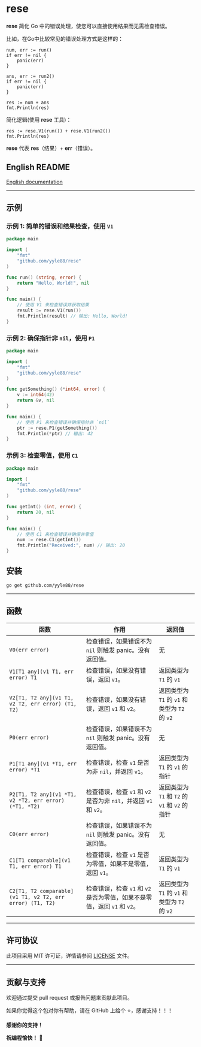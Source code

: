 # rese

**rese** 简化 Go 中的错误处理，使您可以直接使用结果而无需检查错误。

比如，在Go中比较常见的错误处理方式是这样的：
```
num, err := run()
if err != nil {
    panic(err)
}

ans, err := run2()
if err != nil {
    panic(err)
}

res := num + ans
fmt.Println(res)
```

简化逻辑(使用 **rese** 工具)：
```
res := rese.V1(run()) + rese.V1(run2())
fmt.Println(res)
```

**rese** 代表 **res**（结果）+ **err**（错误）。

## English README

[English documentation](README.md)

---

## 示例

### 示例 1: 简单的错误和结果检查，使用 `V1`

```go
package main

import (
	"fmt"
	"github.com/yyle88/rese"
)

func run() (string, error) {
	return "Hello, World!", nil
}

func main() {
	// 使用 V1 来检查错误并获取结果
	result := rese.V1(run())
	fmt.Println(result) // 输出: Hello, World!
}
```

### 示例 2: 确保指针非 `nil`，使用 `P1`

```go
package main

import (
	"fmt"
	"github.com/yyle88/rese"
)

func getSomething() (*int64, error) {
	v := int64(42)
	return &v, nil
}

func main() {
	// 使用 P1 来检查错误并确保指针非 `nil`
	ptr := rese.P1(getSomething())
	fmt.Println(*ptr) // 输出: 42
}
```

### 示例 3: 检查零值，使用 `C1`

```go
package main

import (
	"fmt"
	"github.com/yyle88/rese"
)

func getInt() (int, error) {
	return 20, nil
}

func main() {
	// 使用 C1 来检查错误并确保非零值
	num := rese.C1(getInt())
	fmt.Println("Received:", num) // 输出: 20
}
```

## 安装

```bash
go get github.com/yyle88/rese
```

---

## 函数

| 函数                                                        | 作用                                               | 返回值                                 |
|-----------------------------------------------------------|--------------------------------------------------|-------------------------------------|
| `V0(err error)`                                           | 检查错误，如果错误不为 `nil` 则触发 panic。没有返回值。               | 无                                   |
| `V1[T1 any](v1 T1, err error) T1`                         | 检查错误，如果没有错误，返回 `v1`。                             | 返回类型为 `T1` 的 `v1`                   |
| `V2[T1, T2 any](v1 T1, v2 T2, err error) (T1, T2)`        | 检查错误，如果没有错误，返回 `v1` 和 `v2`。                      | 返回类型为 `T1` 的 `v1` 和 类型为 `T2` 的 `v2` |
| `P0(err error)`                                           | 检查错误，如果错误不为 `nil` 则触发 panic。没有返回值。               | 无                                   |
| `P1[T1 any](v1 *T1, err error) *T1`                       | 检查错误，检查 `v1` 是否为非 `nil`，并返回 `v1`。                | 返回类型为 `T1` 的 `v1` 的指针               |
| `P2[T1, T2 any](v1 *T1, v2 *T2, err error) (*T1, *T2)`    | 检查错误，检查 `v1` 和 `v2` 是否为非 `nil`，并返回 `v1` 和 `v2`。  | 返回类型为 `T1` 和 `T2` 的 `v1` 和 `v2` 的指针 |
| `C0(err error)`                                           | 检查错误，如果错误不为 `nil` 则触发 panic。没有返回值。               | 无                                   |
| `C1[T1 comparable](v1 T1, err error) T1`                  | 检查错误，检查 `v1` 是否为零值，如果不是零值，返回 `v1`。               | 返回类型为 `T1` 的 `v1`                   |
| `C2[T1, T2 comparable](v1 T1, v2 T2, err error) (T1, T2)` | 检查错误，检查 `v1` 和 `v2` 是否为零值，如果不是零值，返回 `v1` 和 `v2`。 | 返回类型为 `T1` 的 `v1` 和 类型为 `T2` 的 `v2` |

---

## 许可协议

此项目采用 MIT 许可证，详情请参阅 [LICENSE](LICENSE) 文件。

---

## 贡献与支持

欢迎通过提交 pull request 或报告问题来贡献此项目。

如果你觉得这个包对你有帮助，请在 GitHub 上给个 ⭐，感谢支持！！！

**感谢你的支持！**

**祝编程愉快！** 🎉

